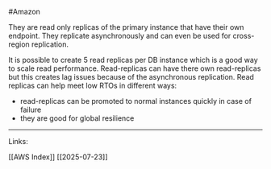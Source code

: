 #Amazon 

They are read only replicas of the primary instance that have their own endpoint. They replicate asynchronously and can even be used for cross-region replication. 

It is possible to create 5 read replicas per DB instance which is a good way to scale read performance. Read-replicas can have there own read-replicas but this creates lag issues because of the asynchronous replication. Read replicas can help meet low RTOs in different ways:

- read-replicas can be promoted to normal instances quickly in case of failure 
- they are good for global resilience 

---
Links:

[[AWS Index]]
[[2025-07-23]]